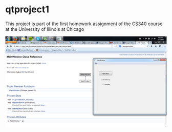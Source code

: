qtproject1
==========

This project is part of the first homework assignment of the CS340 course
at the University of Illinois at Chicago

![Screenshot](https://github.com/jcosta9/qtproject1/blob/master/DoxygenUI.png "Screenshot")
